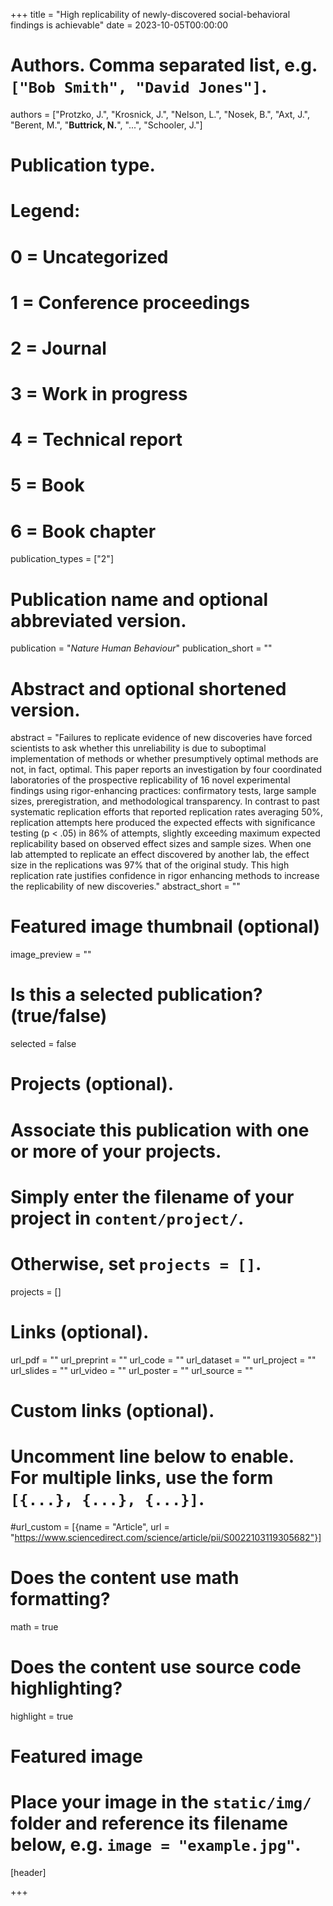 +++
title = "High replicability of newly-discovered social-behavioral findings is achievable"
date = 2023-10-05T00:00:00

# Authors. Comma separated list, e.g. `["Bob Smith", "David Jones"]`.
authors = ["Protzko, J.", "Krosnick, J.", "Nelson, L.", "Nosek, B.", "Axt, J.", "Berent, M.", "**Buttrick, N.**", "...", "Schooler, J."]

# Publication type.
# Legend:
# 0 = Uncategorized
# 1 = Conference proceedings
# 2 = Journal
# 3 = Work in progress
# 4 = Technical report
# 5 = Book
# 6 = Book chapter
publication_types = ["2"]

# Publication name and optional abbreviated version.
publication = "*Nature Human Behaviour*"
publication_short = ""

# Abstract and optional shortened version.
abstract = "Failures to replicate evidence of new discoveries have forced scientists to ask whether this unreliability is due to suboptimal implementation of methods or whether presumptively optimal methods are not, in fact, optimal. This paper reports an investigation by four coordinated laboratories of the prospective replicability of 16 novel experimental findings using rigor-enhancing practices: confirmatory tests, large sample sizes, preregistration, and methodological transparency. In contrast to past systematic replication efforts that reported replication rates averaging 50%, replication attempts here produced the expected effects with significance testing (p &lt; .05) in 86% of attempts, slightly exceeding maximum expected replicability based on observed effect sizes and sample sizes. When one lab attempted to replicate an effect discovered by another lab, the effect size in the replications was 97% that of the original study. This high replication rate justifies confidence in rigor enhancing methods to increase the replicability of new discoveries."
abstract_short = ""

# Featured image thumbnail (optional)
image_preview = ""

# Is this a selected publication? (true/false)
selected = false

# Projects (optional).
#   Associate this publication with one or more of your projects.
#   Simply enter the filename of your project in `content/project/`.
#   Otherwise, set `projects = []`.
projects = []

# Links (optional).
url_pdf = ""
url_preprint = ""
url_code = ""
url_dataset = ""
url_project = ""
url_slides = ""
url_video = ""
url_poster = ""
url_source = ""

# Custom links (optional).
#   Uncomment line below to enable. For multiple links, use the form `[{...}, {...}, {...}]`.
#url_custom = [{name = "Article", url = "https://www.sciencedirect.com/science/article/pii/S0022103119305682"}]

# Does the content use math formatting?
math = true

# Does the content use source code highlighting?
highlight = true

# Featured image
# Place your image in the `static/img/` folder and reference its filename below, e.g. `image = "example.jpg"`.
[header]

+++

